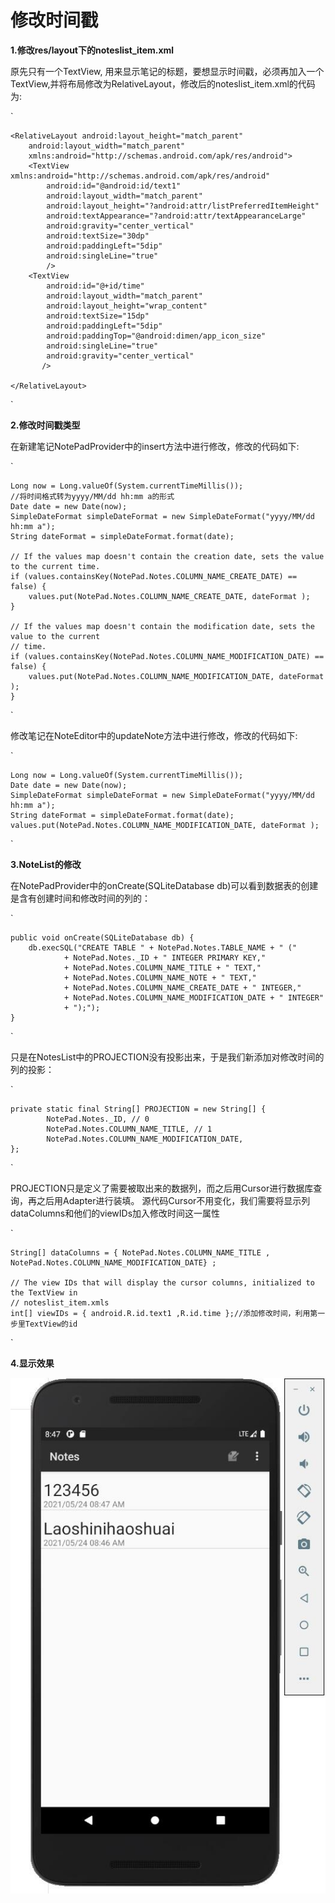 # 修改时间戳


**1.修改res/layout下的noteslist_item.xml**

  原先只有一个TextView, 用来显示笔记的标题，要想显示时间戳，必须再加入一个TextView,并将布局修改为RelativeLayout，修改后的noteslist_item.xml的代码为:

`

```
<RelativeLayout android:layout_height="match_parent"
    android:layout_width="match_parent"
    xmlns:android="http://schemas.android.com/apk/res/android">
    <TextView xmlns:android="http://schemas.android.com/apk/res/android"
        android:id="@android:id/text1"
        android:layout_width="match_parent"
        android:layout_height="?android:attr/listPreferredItemHeight"
        android:textAppearance="?android:attr/textAppearanceLarge"
        android:gravity="center_vertical"
        android:textSize="30dp"
        android:paddingLeft="5dip"
        android:singleLine="true"
        />
    <TextView
        android:id="@+id/time"
        android:layout_width="match_parent"
        android:layout_height="wrap_content"
        android:textSize="15dp"
        android:paddingLeft="5dip"
        android:paddingTop="@android:dimen/app_icon_size"
        android:singleLine="true"
        android:gravity="center_vertical"
       />

</RelativeLayout>
```

`

**2.修改时间戳类型**

在新建笔记NotePadProvider中的insert方法中进行修改，修改的代码如下:

`

```
Long now = Long.valueOf(System.currentTimeMillis());
//将时间格式转为yyyy/MM/dd hh:mm a的形式
Date date = new Date(now);
SimpleDateFormat simpleDateFormat = new SimpleDateFormat("yyyy/MM/dd hh:mm a");
String dateFormat = simpleDateFormat.format(date);

// If the values map doesn't contain the creation date, sets the value to the current time.
if (values.containsKey(NotePad.Notes.COLUMN_NAME_CREATE_DATE) == false) {
    values.put(NotePad.Notes.COLUMN_NAME_CREATE_DATE, dateFormat );
}

// If the values map doesn't contain the modification date, sets the value to the current
// time.
if (values.containsKey(NotePad.Notes.COLUMN_NAME_MODIFICATION_DATE) == false) {
    values.put(NotePad.Notes.COLUMN_NAME_MODIFICATION_DATE, dateFormat );
}
```

`

修改笔记在NoteEditor中的updateNote方法中进行修改，修改的代码如下:

`

```
Long now = Long.valueOf(System.currentTimeMillis());
Date date = new Date(now);
SimpleDateFormat simpleDateFormat = new SimpleDateFormat("yyyy/MM/dd hh:mm a");
String dateFormat = simpleDateFormat.format(date);
values.put(NotePad.Notes.COLUMN_NAME_MODIFICATION_DATE, dateFormat );
```

`

**3.NoteList的修改**

在NotePadProvider中的onCreate(SQLiteDatabase db)可以看到数据表的创建是含有创建时间和修改时间的列的：

`

```
public void onCreate(SQLiteDatabase db) {
    db.execSQL("CREATE TABLE " + NotePad.Notes.TABLE_NAME + " ("
            + NotePad.Notes._ID + " INTEGER PRIMARY KEY,"
            + NotePad.Notes.COLUMN_NAME_TITLE + " TEXT,"
            + NotePad.Notes.COLUMN_NAME_NOTE + " TEXT,"
            + NotePad.Notes.COLUMN_NAME_CREATE_DATE + " INTEGER,"
            + NotePad.Notes.COLUMN_NAME_MODIFICATION_DATE + " INTEGER"
            + ");");
}
```

`

只是在NotesList中的PROJECTION没有投影出来，于是我们新添加对修改时间的列的投影：

`

```
private static final String[] PROJECTION = new String[] {
        NotePad.Notes._ID, // 0
        NotePad.Notes.COLUMN_NAME_TITLE, // 1
        NotePad.Notes.COLUMN_NAME_MODIFICATION_DATE,
};
```

`

PROJECTION只是定义了需要被取出来的数据列，而之后用Cursor进行数据库查询，再之后用Adapter进行装填。
源代码Cursor不用变化，我们需要将显示列dataColumns和他们的viewIDs加入修改时间这一属性

`

```
String[] dataColumns = { NotePad.Notes.COLUMN_NAME_TITLE , NotePad.Notes.COLUMN_NAME_MODIFICATION_DATE} ;

// The view IDs that will display the cursor columns, initialized to the TextView in
// noteslist_item.xmls
int[] viewIDs = { android.R.id.text1 ,R.id.time };//添加修改时间，利用第一步里TextView的id
```

`

**4.显示效果**

![看不见图片在screenshot下可看到](screenshot/sreenshot.jpg)

